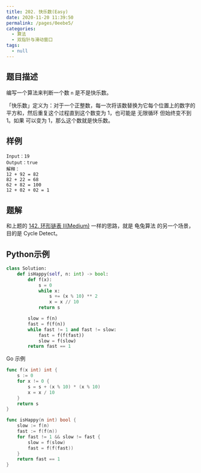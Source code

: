 ```yaml
---
title: 202. 快乐数(Easy)
date: 2020-11-20 11:39:50
permalink: /pages/0eebe5/
categories: 
  - 算法
  - 双指针与滑动窗口
tags: 
  - null
---
```


## 题目描述

编写一个算法来判断一个数 `n` 是不是快乐数。

「快乐数」定义为：对于一个正整数，每一次将该数替换为它每个位置上的数字的平方和，然后重复这个过程直到这个数变为 1，也可能是 无限循环 但始终变不到 1。如果 可以变为  1，那么这个数就是快乐数。

## 样例

```
Input：19
Output：true
解释：
12 + 92 = 82
82 + 22 = 68
62 + 82 = 100
12 + 02 + 02 = 1
```

## 题解

和上题的 [142. 环形链表 II(Medium)](/pages/4d5b0f/) 一样的思路，就是 龟兔算法 的另一个场景，目的是 Cycle Detect。

## Python示例

```python
class Solution:
    def isHappy(self, n: int) -> bool:
        def f(x):
            s = 0
            while x:
                s += (x % 10) ** 2
                x = x // 10
            return s

        slow = f(n)
        fast = f(f(n))
        while fast != 1 and fast != slow:
            fast = f(f(fast))
            slow = f(slow)
        return fast == 1
```

Go 示例

```go
func f(x int) int {
    s := 0 
    for x != 0 {
        s = s + (x % 10) * (x % 10)
        x = x / 10
    }
    return s 
}

func isHappy(n int) bool {
    slow := f(n)
    fast := f(f(n))
    for fast != 1 && slow != fast {
        slow = f(slow)
        fast = f(f(fast))
    }
    return fast == 1
}
```



